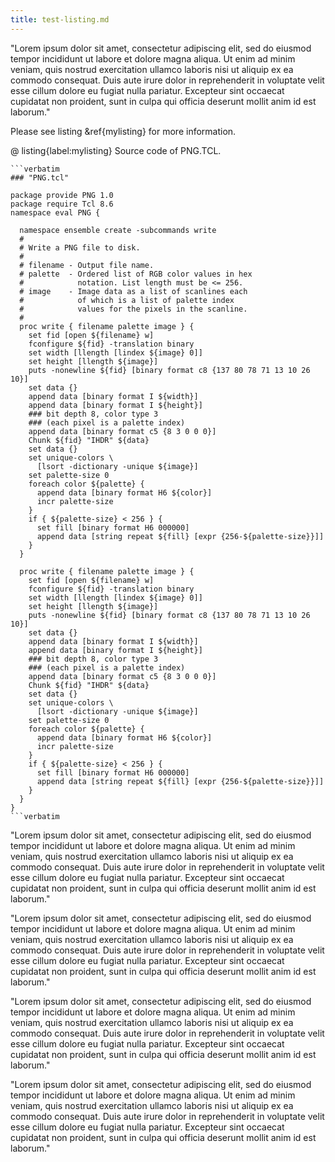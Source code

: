 ```yaml
---
title: test-listing.md
---
```


"Lorem ipsum dolor sit amet, consectetur adipiscing elit, sed do eiusmod tempor
incididunt ut labore et dolore magna aliqua. Ut enim ad minim veniam, quis
nostrud exercitation ullamco laboris nisi ut aliquip ex ea commodo consequat.
Duis aute irure dolor in reprehenderit in voluptate velit esse cillum dolore eu
fugiat nulla pariatur. Excepteur sint occaecat cupidatat non proident, sunt in
culpa qui officia deserunt mollit anim id est laborum."

Please see listing &ref{mylisting} for more information.

@ listing{label:mylisting}
  Source code of PNG.TCL.

    ```verbatim
    ### "PNG.tcl"

    package provide PNG 1.0 
    package require Tcl 8.6 
    namespace eval PNG {

      namespace ensemble create -subcommands write
      #
      # Write a PNG file to disk.
      #
      # filename - Output file name.
      # palette  - Ordered list of RGB color values in hex 
      #            notation. List length must be <= 256.
      # image    - Image data as a list of scanlines each
      #            of which is a list of palette index
      #            values for the pixels in the scanline.
      #
      proc write { filename palette image } { 
        set fid [open ${filename} w]
        fconfigure ${fid} -translation binary
        set width [llength [lindex ${image} 0]] 
        set height [llength ${image}]
        puts -nonewline ${fid} [binary format c8 {137 80 78 71 13 10 26 10}]
        set data {}
        append data [binary format I ${width}]
        append data [binary format I ${height}]
        ### bit depth 8, color type 3
        ### (each pixel is a palette index)
        append data [binary format c5 {8 3 0 0 0}] 
        Chunk ${fid} "IHDR" ${data}
        set data {}
        set unique-colors \
          [lsort -dictionary -unique ${image}]
        set palette-size 0
        foreach color ${palette} {
          append data [binary format H6 ${color}]
          incr palette-size
        }   
        if { ${palette-size} < 256 } { 
          set fill [binary format H6 000000]
          append data [string repeat ${fill} [expr {256-${palette-size}}]]
        }   
      }

      proc write { filename palette image } { 
        set fid [open ${filename} w]
        fconfigure ${fid} -translation binary
        set width [llength [lindex ${image} 0]] 
        set height [llength ${image}]
        puts -nonewline ${fid} [binary format c8 {137 80 78 71 13 10 26 10}]
        set data {}
        append data [binary format I ${width}]
        append data [binary format I ${height}]
        ### bit depth 8, color type 3
        ### (each pixel is a palette index)
        append data [binary format c5 {8 3 0 0 0}] 
        Chunk ${fid} "IHDR" ${data}
        set data {}
        set unique-colors \
          [lsort -dictionary -unique ${image}]
        set palette-size 0
        foreach color ${palette} {
          append data [binary format H6 ${color}]
          incr palette-size
        }   
        if { ${palette-size} < 256 } { 
          set fill [binary format H6 000000]
          append data [string repeat ${fill} [expr {256-${palette-size}}]]
        }   
      }
    }
    ```verbatim

"Lorem ipsum dolor sit amet, consectetur adipiscing elit, sed do eiusmod tempor
incididunt ut labore et dolore magna aliqua. Ut enim ad minim veniam, quis
nostrud exercitation ullamco laboris nisi ut aliquip ex ea commodo consequat.
Duis aute irure dolor in reprehenderit in voluptate velit esse cillum dolore eu
fugiat nulla pariatur. Excepteur sint occaecat cupidatat non proident, sunt in
culpa qui officia deserunt mollit anim id est laborum."

"Lorem ipsum dolor sit amet, consectetur adipiscing elit, sed do eiusmod tempor
incididunt ut labore et dolore magna aliqua. Ut enim ad minim veniam, quis
nostrud exercitation ullamco laboris nisi ut aliquip ex ea commodo consequat.
Duis aute irure dolor in reprehenderit in voluptate velit esse cillum dolore eu
fugiat nulla pariatur. Excepteur sint occaecat cupidatat non proident, sunt in
culpa qui officia deserunt mollit anim id est laborum."

"Lorem ipsum dolor sit amet, consectetur adipiscing elit, sed do eiusmod tempor
incididunt ut labore et dolore magna aliqua. Ut enim ad minim veniam, quis
nostrud exercitation ullamco laboris nisi ut aliquip ex ea commodo consequat.
Duis aute irure dolor in reprehenderit in voluptate velit esse cillum dolore eu
fugiat nulla pariatur. Excepteur sint occaecat cupidatat non proident, sunt in
culpa qui officia deserunt mollit anim id est laborum."

"Lorem ipsum dolor sit amet, consectetur adipiscing elit, sed do eiusmod tempor
incididunt ut labore et dolore magna aliqua. Ut enim ad minim veniam, quis
nostrud exercitation ullamco laboris nisi ut aliquip ex ea commodo consequat.
Duis aute irure dolor in reprehenderit in voluptate velit esse cillum dolore eu
fugiat nulla pariatur. Excepteur sint occaecat cupidatat non proident, sunt in
culpa qui officia deserunt mollit anim id est laborum."

